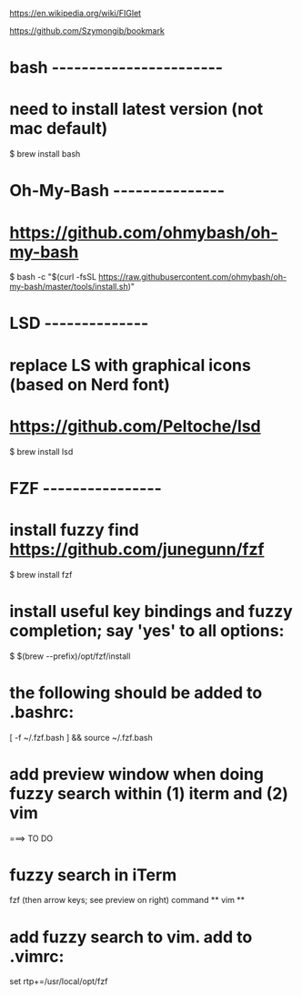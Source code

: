 https://en.wikipedia.org/wiki/FIGlet

https://github.com/Szymongib/bookmark



# bash -----------------------
# need to install latest version (not mac default)
$ brew install bash



# Oh-My-Bash ---------------
# https://github.com/ohmybash/oh-my-bash
$ bash -c "$(curl -fsSL https://raw.githubusercontent.com/ohmybash/oh-my-bash/master/tools/install.sh)"



# LSD --------------
# replace LS with graphical icons (based on Nerd font)
# https://github.com/Peltoche/lsd
$ brew install lsd



# FZF ----------------
# install fuzzy find  https://github.com/junegunn/fzf
$ brew install fzf
# install useful key bindings and fuzzy completion; say 'yes' to all options:
$  $(brew --prefix)/opt/fzf/install
# the following should be added to .bashrc:
[ -f ~/.fzf.bash ] && source ~/.fzf.bash
# add preview window when doing fuzzy search within (1) iterm and (2) vim
===>  TO DO
# fuzzy search in iTerm
fzf <enter>   (then arrow keys; see preview on right)
command **<tab>
vim **<tab>
# add fuzzy search to vim.  add to .vimrc:
set rtp+=/usr/local/opt/fzf